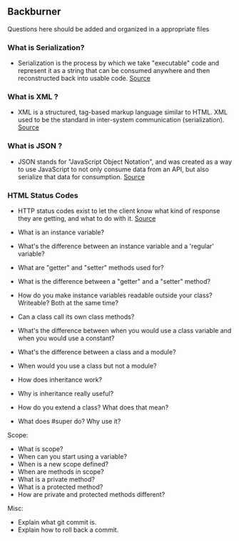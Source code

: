 ## Backburner

Questions here should be added and organized in a appropriate files

### What is Serialization?

* Serialization is the process by which we take "executable" code and represent it as a string that can be consumed anywhere and then reconstructed back into usable code. [Source](https://learn.co/tracks/full-stack-web-development/rails-and-javascript/building-apis/diy-json-serializer)

### What is XML ?

* XML is a structured, tag-based markup language similar to HTML. XML used to be the standard in inter-system communication (serialization). [Source](https://learn.co/tracks/full-stack-web-development/rails-and-javascript/building-apis/diy-json-serializer)

### What is JSON ?

* JSON stands for "JavaScript Object Notation", and was created as a way to use JavaScript to not only consume data from an API, but also serialize that data for consumption. [Source](https://learn.co/tracks/full-stack-web-development/rails-and-javascript/building-apis/diy-json-serializer)


### HTML Status Codes

* HTTP status codes exist to let the client know what kind of response
they are getting, and what to do with it. [Source](https://en.wikipedia.org/wiki/List_of_HTTP_status_codes)




* What is an instance variable?
* What's the difference between an instance variable and a 'regular' variable?
* What are "getter" and "setter" methods used for?
* What is the difference between a "getter" and a "setter" method?
* How do you make instance variables readable outside your class? Writeable? Both at the same time?
* Can a class call its own class methods?
* What's the difference between when you would use a class variable and when you would use a constant?
* What's the difference between a class and a module?
* When would you use a class but not a module?
* How does inheritance work?
* Why is inheritance really useful?
* How do you extend a class? What does that mean?
* What does #super do? Why use it?

Scope:

* What is scope?
* When can you start using a variable?
* When is a new scope defined?
* When are methods in scope?
* What is a private method?
* What is a protected method?
* How are private and protected methods different?


Misc:

* Explain what git commit is.
* Explain how to roll back a commit.
